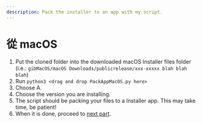 ```yaml
---
description: Pack the installer to an app with my script.
---
```


# 從 macOS

1. Put the cloned folder into the downloaded macOS Installer files folder \(i.e.: `gibMacOS/macOS Downloads/publicrelease/xxx-xxxxx blah blah blah`\)
2. Run `python3 <drag and drop PackAppMacOS.py here>`
3. Choose A.
4. Choose the version you are installing.
5. The script should be packing your files to a Installer app. This may take time, be patient!
6. When it is done, proceed to [next part](../offline-part-3/macos.md).

